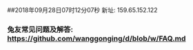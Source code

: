##2018年09月28日07时12分07秒 新址: 159.65.152.122
### 兔友常见问题及解答: https://github.com/wanggonging/d/blob/w/FAQ.md
